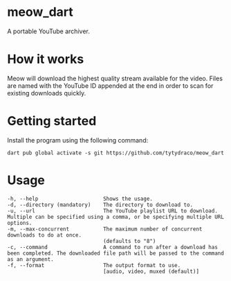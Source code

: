 # meow_dart

A portable YouTube archiver.

# How it works

Meow will download the highest quality stream available for the video. Files are named with the YouTube ID appended at
the end in order to scan for existing downloads quickly.

# Getting started

Install the program using the following command:

`dart pub global activate -s git https://github.com/tytydraco/meow_dart`

# Usage

```
-h, --help                     Shows the usage.
-d, --directory (mandatory)    The directory to download to.
-u, --url                      The YouTube playlist URL to download. Multiple can be specified using a comma, or be specifying multiple URL options.
-m, --max-concurrent           The maximum number of concurrent downloads to do at once.
                               (defaults to "8")
-c, --command                  A command to run after a download has been completed. The downloaded file path will be passed to the command as an argument.
-f, --format                   The output format to use.
                               [audio, video, muxed (default)]
```
